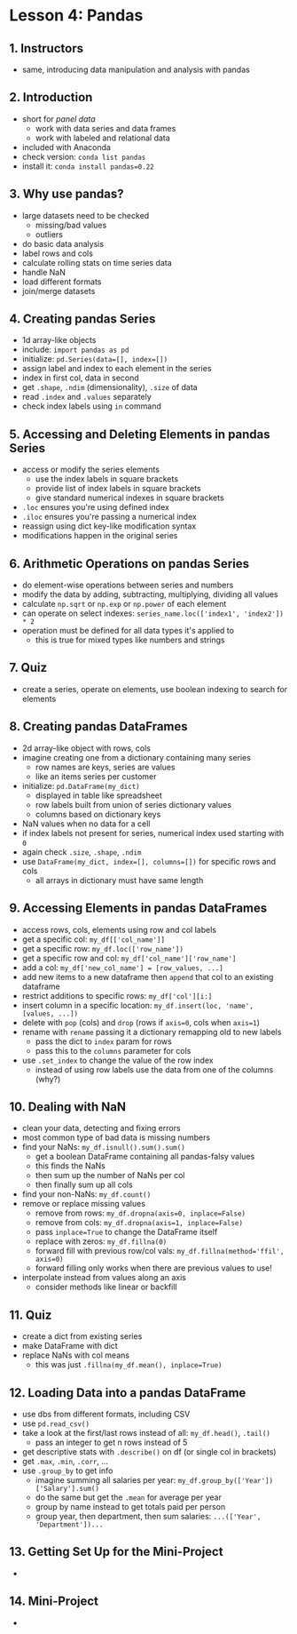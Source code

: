 # Lesson 4: Pandas

## 1. Instructors
- same, introducing data manipulation and analysis with pandas

## 2. Introduction
- short for _panel data_
    - work with data series and data frames
    - work with labeled and relational data
- included with Anaconda
- check version: `conda list pandas`
- install it: `conda install pandas=0.22`

## 3. Why use pandas?
- large datasets need to be checked
    - missing/bad values
    - outliers
- do basic data analysis
- label rows and cols
- calculate rolling stats on time series data
- handle NaN
- load different formats
- join/merge datasets

## 4. Creating pandas Series
- 1d array-like objects
- include: `import pandas as pd`
- initialize: `pd.Series(data=[], index=[])`
- assign label and index to each element in the series
- index in first col, data in second
- get `.shape`, `.ndim` (dimensionality), `.size` of data
- read `.index` and `.values` separately
- check index labels using `in` command

## 5. Accessing and Deleting Elements in pandas Series
- access or modify the series elements
    - use the index labels in square brackets
    - provide list of index labels in square brackets
    - give standard numerical indexes in square brackets
- `.loc` ensures you're using defined index
- `.iloc` ensures you're passing a numerical index
- reassign using dict key-like modification syntax
- modifications happen in the original series

## 6. Arithmetic Operations on pandas Series
- do element-wise operations between series and numbers
- modify the data by adding, subtracting, multiplying, dividing all values
- calculate `np.sqrt` or `np.exp` or `np.power` of each element
- can operate on select indexes: `series_name.loc(['index1', 'index2']) * 2`
- operation must be defined for all data types it's applied to
    - this is true for mixed types like numbers and strings 

## 7. Quiz
- create a series, operate on elements, use boolean indexing to search for elements

## 8. Creating pandas DataFrames
- 2d array-like object with rows, cols
- imagine creating one from a dictionary containing many series
    - row names are keys, series are values
    - like an items series per customer
- initialize: `pd.DataFrame(my_dict)`
    - displayed in table like spreadsheet
    - row labels built from union of series dictionary values
    - columns based on dictionary keys
- NaN values when no data for a cell
- if index labels not present for series, numerical index used starting with `0`
- again check `.size`, `.shape`, `.ndim`
- use `DataFrame(my_dict, index=[], columns=[])` for specific rows and cols
    - all arrays in dictionary must have same length

## 9. Accessing Elements in pandas DataFrames
- access rows, cols, elements using row and col labels
- get a specific col: `my_df[['col_name']]`
- get a specific row: `my_df.loc(['row_name'])`
- get a specific row and col: `my_df['col_name']['row_name']`
- add a col: `my_df['new_col_name'] = [row_values, ...]`
- add new items to a new dataframe then `append` that col to an existing dataframe
- restrict additions to specific rows: `my_df['col'][i:]`
- insert column in a specific location: `my_df.insert(loc, 'name', [values, ...])`
- delete with `pop` (cols) and `drop` (rows if `axis=0`, cols when `axis=1`)
- rename with `rename` passing it a dictionary remapping old to new labels
    - pass the dict to `index` param for rows
    - pass this to the `columns` parameter for cols
- use `.set_index` to change the value of the row index
    - instead of using row labels use the data from one of the columns (why?)

## 10. Dealing with NaN
- clean your data, detecting and fixing errors
- most common type of bad data is missing numbers
- find your NaNs: `my_df.isnull().sum().sum()`
    - get a boolean DataFrame containing all pandas-falsy values
    - this finds the NaNs
    - then sum up the number of NaNs per col
    - then finally sum up all cols
- find your non-NaNs: `my_df.count()`
- remove or replace missing values
    - remove from rows: `my_df.dropna(axis=0, inplace=False)`
    - remove from cols: `my_df.dropna(axis=1, inplace=False)`
    - pass `inplace=True` to change the DataFrame itself
    - replace with zeros: `my_df.fillna(0)`
    - forward fill with previous row/col vals: `my_df.fillna(method='ffil', axis=0)`
    - forward filling only works when there are previous values to use!
- interpolate instead from values along an axis
    - consider methods like linear or backfill

## 11. Quiz
- create a dict from existing series
- make DataFrame with dict
- replace NaNs with col means
    - this was just `.fillna(my_df.mean(), inplace=True)`

## 12. Loading Data into a pandas DataFrame
- use dbs from different formats, including CSV
- use `pd.read_csv()`
- take a look at the first/last rows instead of all: `my_df.head()`, `.tail()`
    - pass an integer to get n rows instead of 5
- get descriptive stats with `.describe()` on df (or single col in brackets)
- get `.max`, `.min`, `.corr`, ...
- use `.group_by` to get info
    - imagine summing all salaries per year: `my_df.group_by(['Year'])['Salary'].sum()`
    - do the same but get the `.mean` for average per year
    - group by name instead to get totals paid per person
    - group year, then department, then sum salaries: `...(['Year', 'Department'])...`

## 13. Getting Set Up for the Mini-Project
- 

## 14. Mini-Project
- 
